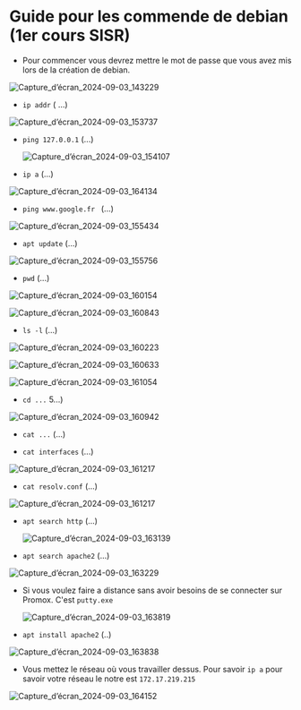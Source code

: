 # Guide pour les commende de debian (1er cours SISR)


* Pour commencer vous devrez mettre le mot de passe que vous avez mis lors de la création de debian.


![Capture_d’écran_2024-09-03_143229](https://github.com/user-attachments/assets/4c708ddd-a05d-422b-8e05-875ba048c996)


* `ip addr` ( ...)

![Capture_d’écran_2024-09-03_153737](https://github.com/user-attachments/assets/60a02fc8-c124-4ab9-b3e2-c6d3531cb5a5)


* `ping 127.0.0.1` (...)

  ![Capture_d’écran_2024-09-03_154107](https://github.com/user-attachments/assets/2452e98e-7b10-4bcd-847b-f098d4e546de)

* `ip a` (...)

![Capture_d’écran_2024-09-03_164134](https://github.com/user-attachments/assets/dac05d00-ca7a-4758-9add-d158fdb4c965)



* `ping www.google.fr ` (...)

![Capture_d’écran_2024-09-03_155434](https://github.com/user-attachments/assets/d174e525-661c-4c3f-850b-7fc3c4d80d40)


* `apt update` (...)

![Capture_d’écran_2024-09-03_155756](https://github.com/user-attachments/assets/c36b1277-017c-4f0e-bc99-75d041173bd2)

* `pwd` (...)

![Capture_d’écran_2024-09-03_160154](https://github.com/user-attachments/assets/9b36ee07-b2a5-4f88-aac5-5b8a8b794169)

![Capture_d’écran_2024-09-03_160843](https://github.com/user-attachments/assets/e8b4ac00-b100-4318-b352-8730bb84eb2e)


* `ls -l` (...)
  
![Capture_d’écran_2024-09-03_160223](https://github.com/user-attachments/assets/76bc5f25-3eba-4de9-876b-c877f95acbfb)

![Capture_d’écran_2024-09-03_160633](https://github.com/user-attachments/assets/6e880ab2-3522-44d3-b100-edcd50911f06)

![Capture_d’écran_2024-09-03_161054](https://github.com/user-attachments/assets/2f3f29d3-233d-425f-905b-5f091d9bfe8a)


* `cd ...` 5...)
  
![Capture_d’écran_2024-09-03_160942](https://github.com/user-attachments/assets/51482994-1ddc-4968-9802-ae88160e23d9)


* `cat ...` (...)

  

* `cat interfaces` (...)
  
![Capture_d’écran_2024-09-03_161217](https://github.com/user-attachments/assets/c0516c71-d336-4731-bebc-96d7c72b930c)


  
* `cat resolv.conf` (...)
  
![Capture_d’écran_2024-09-03_161217](https://github.com/user-attachments/assets/9f667f0a-54ed-49d4-a782-f0e435fd0d4a)


* `apt search http` (...)
  
  ![Capture_d’écran_2024-09-03_163139](https://github.com/user-attachments/assets/29d7df01-d49c-48ea-9dd4-b90ddfe7f0e1)

* `apt search apache2` (...)
  
![Capture_d’écran_2024-09-03_163229](https://github.com/user-attachments/assets/3b188d05-8c69-4bd4-8d8f-8a7232c865ae)


* Si vous voulez faire a distance sans avoir besoins de se connecter sur Promox. C'est `putty.exe`

  ![Capture_d’écran_2024-09-03_163819](https://github.com/user-attachments/assets/97aab221-1c39-4d3d-892a-5b6b77834f46)


* `apt install apache2` (..)

![Capture_d’écran_2024-09-03_163838](https://github.com/user-attachments/assets/73806899-f120-4dc4-8f94-96c4c7496c86)


* Vous mettez le réseau où vous travailler dessus. Pour savoir `ip a` pour savoir votre réseau le notre est `172.17.219.215`
  
![Capture_d’écran_2024-09-03_164152](https://github.com/user-attachments/assets/0d0a9c0e-2d6b-47f8-aebf-6ea3bf0eb276)

